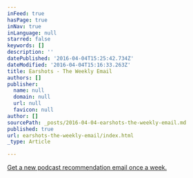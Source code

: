 ```yaml
---
inFeed: true
hasPage: true
inNav: true
inLanguage: null
starred: false
keywords: []
description: ''
datePublished: '2016-04-04T15:25:42.734Z'
dateModified: '2016-04-04T15:16:33.263Z'
title: Earshots - The Weekly Email
authors: []
publisher:
  name: null
  domain: null
  url: null
  favicon: null
author: []
sourcePath: _posts/2016-04-04-earshots-the-weekly-email.md
published: true
url: earshots-the-weekly-email/index.html
_type: Article

---
```

[Get a new podcast recommendation email once a week.][0]

[0]: https://tinyletter.com/Earshot